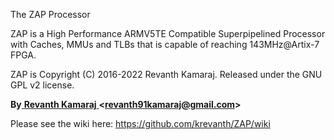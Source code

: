 The ZAP Processor

ZAP is a High Performance ARMV5TE Compatible Superpipelined Processor with Caches, MMUs and TLBs that is capable of reaching 143MHz@Artix-7 FPGA. 

ZAP is Copyright (C) 2016-2022 Revanth Kamaraj. Released under the GNU GPL v2 license. 

**By**[ **Revanth Kamaraj** ](https://github.com/krevanth)**<**[**revanth91kamaraj@gmail.com**](mailto:revanth91kamaraj@gmail.com)**>**

Please see the wiki here: https://github.com/krevanth/ZAP/wiki 



